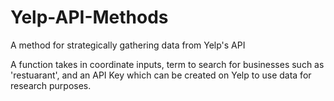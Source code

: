 # Yelp-API-Methods
A method for strategically gathering data from Yelp's API

A function takes in coordinate inputs, term to search for businesses such as 'restuarant', and an API Key which can be created on Yelp to use data for research purposes.
